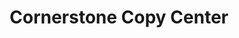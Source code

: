 ---
title: "Cornerstone Copy Center"
url: /burnsville/cornerstone-copy-center/
shop: Schreibwaren
---